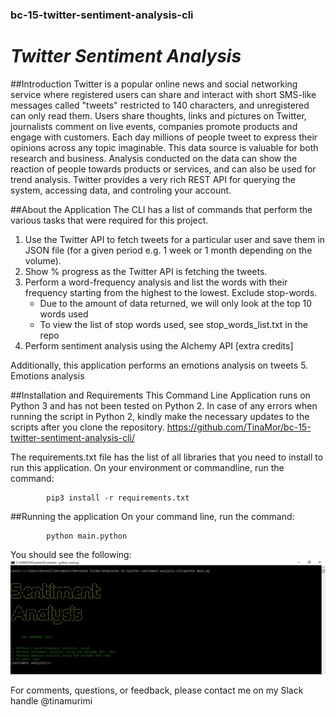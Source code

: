 ### bc-15-twitter-sentiment-analysis-cli

# *Twitter Sentiment Analysis*

##Introduction
Twitter is a popular online news and social networking service where registered users can share and interact with short SMS-like messages called "tweets" restricted to 140 characters, and unregistered can only read them. Users share thoughts, links and pictures on Twitter, journalists comment on live events, companies promote products and engage with customers. Each day millions of people tweet to express their opinions across any topic imaginable. This data source is valuable for both research and business. Analysis conducted on the data can show the reaction of people towards products or services, and can also be used for trend analysis. Twitter provides a very rich REST API for querying the system, accessing data, and controling your account.

##About the Application
The CLI has a list of commands that perform the various tasks that were required for this project.
1. Use the Twitter API to fetch tweets for a particular user and save them in JSON file (for a given period e.g. 1 week or 1 month depending on the volume).
2. Show % progress as the Twitter API is fetching the tweets.
3. Perform a word-frequency analysis and list the words with their frequency starting from the highest to the lowest. Exclude stop-words.
    - Due to the amount of data returned, we will only look at the top 10 words used
    - To view the list of stop words used, see stop_words_list.txt in the repo
4. Perform sentiment analysis using the Alchemy API [extra credits]

Additionally, this application performs an emotions analysis on tweets
5. Emotions analysis

##Installation and Requirements
This Command Line Application runs on Python 3 and has not been tested on Python 2. In case of any errors when running the script in Python 2, kindly make the necessary updates to the scripts after you clone the repository.
https://github.com/TinaMor/bc-15-twitter-sentiment-analysis-cli/

The requirements.txt file has the list of all libraries that you need to install to run this application. On your environment or commandline, run the command:

            pip3 install -r requirements.txt

##Running the application
On your command line, run the command:
            
            python main.python

You should see the following:
![app_cli](app_cli.JPG)

For comments, questions, or feedback, please contact me on my Slack handle @tinamurimi
